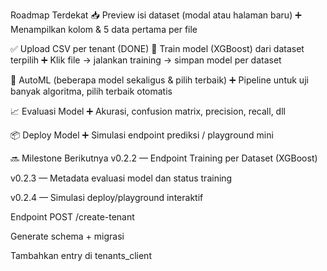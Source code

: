Roadmap Terdekat
📥 Preview isi dataset (modal atau halaman baru)
➕ Menampilkan kolom & 5 data pertama per file

✅ Upload CSV per tenant (DONE)
🧠 Train model (XGBoost) dari dataset terpilih
➕ Klik file → jalankan training → simpan model per dataset

🔄 AutoML (beberapa model sekaligus & pilih terbaik)
➕ Pipeline untuk uji banyak algoritma, pilih terbaik otomatis

📈 Evaluasi Model
➕ Akurasi, confusion matrix, precision, recall, dll

📦 Deploy Model
➕ Simulasi endpoint prediksi / playground mini

🔜 Milestone Berikutnya
v0.2.2 — Endpoint Training per Dataset (XGBoost)

v0.2.3 — Metadata evaluasi model dan status training

v0.2.4 — Simulasi deploy/playground interaktif

Endpoint POST /create-tenant

Generate schema + migrasi

Tambahkan entry di tenants_client
